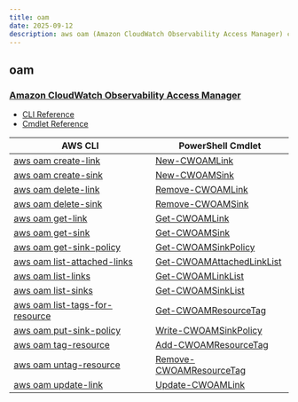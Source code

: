 ```yaml
---
title: oam
date: 2025-09-12
description: aws oam (Amazon CloudWatch Observability Access Manager) command/cmdlet list.
---
```


## oam

### [Amazon CloudWatch Observability Access Manager](https://aws.amazon.com/cloudwatch/)

* [CLI Reference](https://awscli.amazonaws.com/v2/documentation/api/latest/reference/oam/index.html)
* [Cmdlet Reference](https://docs.aws.amazon.com/powershell/latest/reference/items/OAM_cmdlets.html)

|AWS CLI|PowerShell Cmdlet|
|----|----|
|[aws oam create-link](https://awscli.amazonaws.com/v2/documentation/api/latest/reference/oam/create-link.html)|[New-CWOAMLink](https://docs.aws.amazon.com/powershell/latest/reference/items/New-CWOAMLink.html)|
|[aws oam create-sink](https://awscli.amazonaws.com/v2/documentation/api/latest/reference/oam/create-sink.html)|[New-CWOAMSink](https://docs.aws.amazon.com/powershell/latest/reference/items/New-CWOAMSink.html)|
|[aws oam delete-link](https://awscli.amazonaws.com/v2/documentation/api/latest/reference/oam/delete-link.html)|[Remove-CWOAMLink](https://docs.aws.amazon.com/powershell/latest/reference/items/Remove-CWOAMLink.html)|
|[aws oam delete-sink](https://awscli.amazonaws.com/v2/documentation/api/latest/reference/oam/delete-sink.html)|[Remove-CWOAMSink](https://docs.aws.amazon.com/powershell/latest/reference/items/Remove-CWOAMSink.html)|
|[aws oam get-link](https://awscli.amazonaws.com/v2/documentation/api/latest/reference/oam/get-link.html)|[Get-CWOAMLink](https://docs.aws.amazon.com/powershell/latest/reference/items/Get-CWOAMLink.html)|
|[aws oam get-sink](https://awscli.amazonaws.com/v2/documentation/api/latest/reference/oam/get-sink.html)|[Get-CWOAMSink](https://docs.aws.amazon.com/powershell/latest/reference/items/Get-CWOAMSink.html)|
|[aws oam get-sink-policy](https://awscli.amazonaws.com/v2/documentation/api/latest/reference/oam/get-sink-policy.html)|[Get-CWOAMSinkPolicy](https://docs.aws.amazon.com/powershell/latest/reference/items/Get-CWOAMSinkPolicy.html)|
|[aws oam list-attached-links](https://awscli.amazonaws.com/v2/documentation/api/latest/reference/oam/list-attached-links.html)|[Get-CWOAMAttachedLinkList](https://docs.aws.amazon.com/powershell/latest/reference/items/Get-CWOAMAttachedLinkList.html)|
|[aws oam list-links](https://awscli.amazonaws.com/v2/documentation/api/latest/reference/oam/list-links.html)|[Get-CWOAMLinkList](https://docs.aws.amazon.com/powershell/latest/reference/items/Get-CWOAMLinkList.html)|
|[aws oam list-sinks](https://awscli.amazonaws.com/v2/documentation/api/latest/reference/oam/list-sinks.html)|[Get-CWOAMSinkList](https://docs.aws.amazon.com/powershell/latest/reference/items/Get-CWOAMSinkList.html)|
|[aws oam list-tags-for-resource](https://awscli.amazonaws.com/v2/documentation/api/latest/reference/oam/list-tags-for-resource.html)|[Get-CWOAMResourceTag](https://docs.aws.amazon.com/powershell/latest/reference/items/Get-CWOAMResourceTag.html)|
|[aws oam put-sink-policy](https://awscli.amazonaws.com/v2/documentation/api/latest/reference/oam/put-sink-policy.html)|[Write-CWOAMSinkPolicy](https://docs.aws.amazon.com/powershell/latest/reference/items/Write-CWOAMSinkPolicy.html)|
|[aws oam tag-resource](https://awscli.amazonaws.com/v2/documentation/api/latest/reference/oam/tag-resource.html)|[Add-CWOAMResourceTag](https://docs.aws.amazon.com/powershell/latest/reference/items/Add-CWOAMResourceTag.html)|
|[aws oam untag-resource](https://awscli.amazonaws.com/v2/documentation/api/latest/reference/oam/untag-resource.html)|[Remove-CWOAMResourceTag](https://docs.aws.amazon.com/powershell/latest/reference/items/Remove-CWOAMResourceTag.html)|
|[aws oam update-link](https://awscli.amazonaws.com/v2/documentation/api/latest/reference/oam/update-link.html)|[Update-CWOAMLink](https://docs.aws.amazon.com/powershell/latest/reference/items/Update-CWOAMLink.html)|

